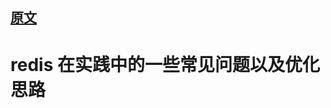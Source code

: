 ## [原文](https://zq99299.github.io/note-book/cache-pdp/redis/033.html#%E4%B8%BB%E4%BB%8E%E5%A4%8D%E5%88%B6%E5%BB%B6%E8%BF%9F%E9%97%AE%E9%A2%98)

# redis 在实践中的一些常见问题以及优化思路